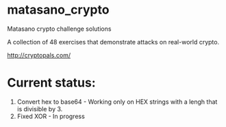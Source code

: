 # matasano_crypto
Matasano crypto challenge solutions

A collection of 48 exercises that demonstrate attacks on real-world crypto.

http://cryptopals.com/

# Current status:
1. Convert hex to base64 - Working only on HEX strings with a lengh that is divisible by 3.
2. Fixed XOR - In progress

